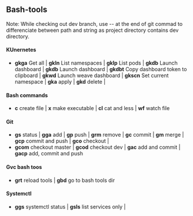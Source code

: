 ## Bash-tools

Note:
While checking out dev branch, use -- at the end of git commad to differenciate between path and string as project directory contains dev directory.

#### **KUnernetes**
- **gkga** Get all |
**gkln** List namespaces |
**gklp** List pods |
**gkdb** Launch dashboard |
**gkdb** Launch dashboard |
**gkdbt** Copy dashboard token to clipboard |
**gkwd** Launch weave dashboard |
**gkscn** Set current namespace |
**gka** apply |
**gkd** delete |

#### **Bash commands**
- **c** create file |
**x** make executable |
**cl** cat and less |
**wf** watch file

#### **Git**
- **gs** status |
**gga** add |
**gp**  push |
**grm** remove |
**gc** commit |
**gm** merge |
**gcp** commit and push |
**gco** checkout |
- **gcom** checkout master |
**gcod** checkout dev |
**gac** add and commit |
**gacp** add, commit and push

#### **Gvc bash toos**
- **grt** reload tools |
**gbd** go to bash tools dir 

#### **Systemctl**
- **ggs** systemctl status | **gsls** list services only | 
